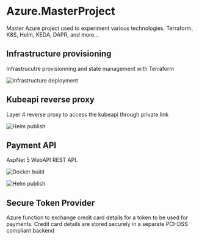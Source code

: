 # Azure.MasterProject
Master Azure project used to experiment various technologies. Terraform, K8S, Helm, KEDA, DAPR, and more...


## Infrastructure provisioning

Infrastrucutre provisionning and state management with Terraform

![Infrastructure deployment](https://github.com/rbickel/Azure.MasterProject/actions/workflows/infrastructure-provisioning.yml/badge.svg)

## Kubeapi reverse proxy

Layer 4 reverse proxy to access the kubeapi through private link

![Helm publish](https://github.com/rbickel/AKS.MasterProject/actions/workflows/kubeapi-reverseproxy-chart-publish.yml/badge.svg)


## Payment API

AspNet 5 WebAPI REST API.

![Docker build](https://github.com/rbickel/AKS.MasterProject/actions/workflows/paymentapi-docker-build-and-publish.yml/badge.svg)

![Helm publish](https://github.com/rbickel/AKS.MasterProject/actions/workflows/paymentapi-chart-publish.yml/badge.svg)

## Secure Token Provider

Azure function to exchange credit card details for a token to be used for payments. Credit card details are stored securely in a separate PCI-DSS compliant backend
